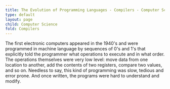 ```yaml
---
title: The Evolution of Programming Languages - Compilers - Computer Science
type: default
layout: page
child: Computer Science
fold: Compilers
---
```


The first electronic computers appeared in the 1940's and were programmed in
machine language by sequences of 0's and 1's that explicitly told the programmer
what operations to execute and in what order. The operations themselves were
very low level: move data from one location to another, add the contents of two
registers, compare two values, and so on. Needless to say, this kind of
programming was slow, tedious and error prone. And once written, the programs
were hard to understand and modify.
